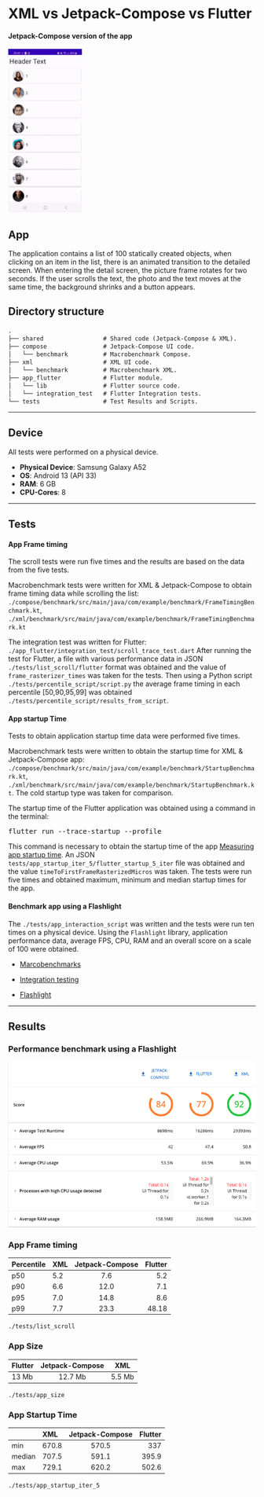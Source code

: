 # XML vs Jetpack-Compose vs Flutter

#### Jetpack-Compose version of the app

<img src="./screenshots/app.gif" width="150" alt="Jetpack-Version of the app/"/>

## App

The application contains a list of 100 statically created objects, when clicking on an item in the list, there is an animated transition to the detailed screen.
When entering the detail screen, the picture frame rotates for two seconds. If the user scrolls the text, the photo and the text
moves at the same time, the background shrinks and a button appears.
## Directory structure

    .
    ├── shared                 # Shared code (Jetpack-Compose & XML).
    ├── compose                # Jetpack-Compose UI code.
    │   └── benchmark          # Macrobenchmark Compose.
    ├── xml                    # XML UI code.
    │   └── benchmark          # Macrobenchmark XML.
    ├── app_flutter            # Flutter module.
    │   └── lib                # Flutter source code.
    │   └── integration_test   # Flutter Integration tests.
    └── tests                  # Test Results and Scripts.
---
## Device

All tests were performed on a physical device.

* **Physical Device**:  Samsung Galaxy A52
* **OS**:               Android 13 (API 33)
* **RAM**:              6 GB
* **CPU-Cores**:        8

---
## Tests
#### App Frame timing
The scroll tests were run five times and the results are based on the data from the five tests.

Macrobenchmark tests were written for XML & Jetpack-Compose to obtain frame timing data while scrolling the list: `./compose/benchmark/src/main/java/com/example/benchmark/FrameTimingBenchmark.kt`,
`./xml/benchmark/src/main/java/com/example/benchmark/FrameTimingBenchmark.kt`

The integration test was written for Flutter:
`./app_flutter/integration_test/scroll_trace_test.dart`
After running the test for Flutter, a file with various performance data in JSON `./tests/list_scroll/flutter`
format was obtained and the value of `frame_rasterizer_times` was taken for the tests. Then using a Python script `./tests/percentile_script/script.py`
the average frame timing in each percentile [50,90,95,99] was obtained `./tests/percentile_script/results_from_script`.

#### App startup Time
Tests to obtain application startup time data were performed five times.

Macrobenchmark tests were written to obtain the startup time for XML & Jetpack-Compose app:
`./compose/benchmark/src/main/java/com/example/benchmark/StartupBenchmark.kt`,
`./xml/benchmark/src/main/java/com/example/benchmark/StartupBenchmark.kt`.
The cold startup type was taken for comparison.

The startup time of the Flutter application was obtained using a command in the terminal:
<pre>
flutter run --trace-startup --profile
</pre>
This command is necessary to obtain the startup time of the app
[Measuring app startup time](https://docs.flutter.dev/testing/debugging#measuring-app-startup-time).
An JSON `tests/app_startup_iter_5/flutter_startup_5_iter` file was obtained and the value `timeToFirstFrameRasterizedMicros` was taken. The tests were run five times and obtained
maximum, minimum and median startup times for the app.

#### Benchmark app using a Flashlight

The `./tests/app_interaction_script` was written and the tests were run ten times on a physical device.
Using the `Flashlight` library, application performance data, average FPS, CPU, RAM and an overall score on a scale of 100 were obtained.

* [Marcobenchmarks](https://developer.android.com/topic/performance/benchmarking/macrobenchmark-overview)

* [Integration testing](https://docs.flutter.dev/testing/integration-tests)

* [Flashlight](https://github.com/bamlab/flashlight)

---

## Results

### Performance benchmark using a Flashlight

<img alt="flashlight benchmarks" src="screenshots/comparison.png" title="Performance Benchmark"/>


### App Frame timing

| Percentile | XML | Jetpack-Compose | Flutter |
|:-----------|:----|:---------------:|--------:|
| p50        | 5.2 |       7.6       |     5.2 |
| p90        | 6.6 |      12.0       |     7.1 |
| p95        | 7.0 |      14.8       |     8.6 |
| p99        | 7.7 |      23.3       |   48.18 |

`./tests/list_scroll`

### App Size


| Flutter |  Jetpack-Compose  | XML    |
|---------|:-----------------:|--------|
| 13 Mb   |      12.7 Mb      | 5.5 Mb |

`./tests/app_size`

### App Startup Time

|        | XML   | Jetpack-Compose | Flutter |
|:-------|:------|:---------------:|--------:|
| min    | 670.8 |      570.5      |     337 |
| median | 707.5 |      591.1      |   395.9 |
| max    | 729.1 |      620.2      |   502.6 |

`./tests/app_startup_iter_5`




